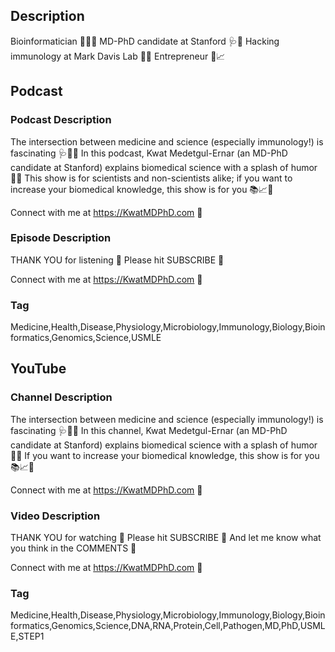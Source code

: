 ## Description

Bioinformatician 🧬🧑‍💻
MD-PhD candidate at Stanford 🩺🌲
Hacking immunology at Mark Davis Lab 🥼🦠
Entrepreneur 🔄📈

## Podcast

### Podcast Description

The intersection between medicine and science (especially immunology!) is fascinating 🩺🧬🤩
In this podcast, Kwat Medetgul-Ernar (an MD-PhD candidate at Stanford) explains biomedical science with a splash of humor 🥼🤣
This show is for scientists and non-scientists alike; if you want to increase your biomedical knowledge, this show is for you 📚📈🌲

Connect with me at https://KwatMDPhD.com 📍

### Episode Description

THANK YOU for listening 🩵
Please hit SUBSCRIBE 💖

Connect with me at https://KwatMDPhD.com 📍

### Tag

Medicine,Health,Disease,Physiology,Microbiology,Immunology,Biology,Bioinformatics,Genomics,Science,USMLE

## YouTube

### Channel Description

The intersection between medicine and science (especially immunology!) is fascinating 🩺🧬🤩
In this channel, Kwat Medetgul-Ernar (an MD-PhD candidate at Stanford) explains biomedical science with a splash of humor 🥼🤣
If you want to increase your biomedical knowledge, this show is for you 📚📈🌲

Connect with me at https://KwatMDPhD.com 📍

### Video Description

THANK YOU for watching 🩵
Please hit SUBSCRIBE 💖
And let me know what you think in the COMMENTS 💌

Connect with me at https://KwatMDPhD.com 📍

### Tag

Medicine,Health,Disease,Physiology,Microbiology,Immunology,Biology,Bioinformatics,Genomics,Science,DNA,RNA,Protein,Cell,Pathogen,MD,PhD,USMLE,STEP1
